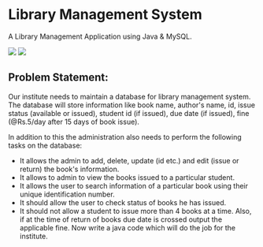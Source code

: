 # Library Management System

A Library Management Application using Java & MySQL.

![](https://img.shields.io/badge/java-app-green) 
![](https://img.shields.io/badge/mysql-database-orange)

## Problem Statement:

Our institute needs to maintain a database for library management system. The database will store
information like book name, author's name, id, issue status (available or issued), student id (if issued), due date (if issued), fine (@Rs.5/day after 15 days of book issue).


In addition to this the administration also needs to perform the following tasks on the database:
- It allows the admin to add, delete, update (id etc.) and edit (issue or return) the book's
information.
- It allows to admin to view the books issued to a particular student.
- It allows the user to search information of a particular book using their unique identification
number.
- It should allow the user to check status of books he has issued.
- It should not allow a student to issue more than 4 books at a time. Also, if at the time of return of books due date is crossed output the applicable fine. Now write a java code which will do the job for the institute.
